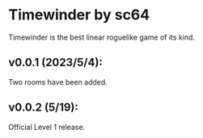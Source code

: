 # Timewinder by sc64

Timewinder is the best linear roguelike game of its kind. 


## v0.0.1 (2023/5/4):
Two rooms have been added.
## v0.0.2 (5/19):
Official Level 1 release.
